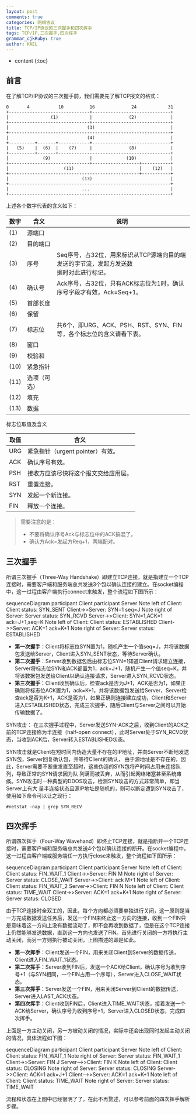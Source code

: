```yaml
---
layout: post
comments: true
categories: 网络协议
title: TCP/IP协议的三次握手和四次挥手
tags: TCP/IP,三次握手,四次挥手
grammar_cjkRuby: true
author: KAEL
---
```

    
* content
{:toc}


## 前言

在了解TCP/IP协议的三次握手前，我们需要先了解TCP报文的格式：

```text
0       4           10          16              24            31
+-------------------------------+------------------------------+
|                (1)            |              (2)             |
+-------------------------------+------------------------------+
|                              (3)                             |
+--------------------------------------------------------------+
|                              (4)                             |
+----------+-------+------------+------------------------------+
|   (5)    |  (6)  |    (7)     |              (8)             |
+----------+-------+-------------------------------------------+
|             (9)               |             (10)             |
+-------------------------------+------------------+-----------+
|                     (11)                         |    (12)   |
+--------------------------------------------------+-----------+
|                            (13)                              |
+--------------------------------------------------------------+
|                            ...                               |
+--------------------------------------------------------------+
```

上述各个数字代表的含义如下：

|数字|含义|说明|
|----|----|----|
|(1)|源端口|&nbsp;|
|(2)|目的端口|&nbsp;|
|(3)|序号|Seq序号，占32位，用来标识从TCP源端向目的端发送的字节流，发起方发送数<br/>据时对此进行标记。|
|(4)|确认号|Ack序号，占32位，只有ACK标志位为1时，确认序号字段才有效，Ack=Seq+1。|
|(5)|首部长度|&nbsp;|
|(6)|保留|&nbsp;|
|(7)|标志位|共6个，即URG、ACK、PSH、RST、SYN、FIN等，各个标志位的含义请看下表。|
|(8)|窗口|&nbsp;|
|(9)|校验和|&nbsp;|
|(10)|紧急指针|&nbsp;|
|(11)|选项（可选）|&nbsp;|
|(12)|填充|&nbsp;|
|(13)|数据|&nbsp;|

标志位取值及含义

|取值|含义|
|----|----|
|URG|紧急指针（urgent pointer）有效。|
|ACK|确认序号有效。|
|PSH|接收方应该尽快将这个报文交给应用层。|
|RST|重置连接。|
|SYN|发起一个新连接。|
|FIN|释放一个连接。|

> 需要注意的是：
> 
> * 不要将确认序号Ack与标志位中的ACK搞混了。
> * 确认方Ack=发起方Req+1，两端配对。 

## 三次握手


所谓三次握手（Three-Way Handshake）即建立TCP连接，就是指建立一个TCP连接时，需要客户端和服务端总共发送3个包以确认连接的建立。在socket编程中，这一过程由客户端执行connect来触发，整个流程如下图所示：

<div class="mermaid">
sequenceDiagram
    participant Client
    participant Server
    Note left of Client: Client status: SYN_SENT
    Client->>Server: SYN=1 seq=J
    Note right of Server: Server status: SYN_RCVD
    Server->>Client: SYN=1,ACK=1 ack=J+1,seq=K
    Note left of Client: Client status: ESTABLISHED
    Client->>Server: ACK=1 ack=K+1
    Note right of Server: Server status: ESTABLISHED
</div>

* **第一次握手**：Client将标志位SYN置为1，随机产生一个值seq=J，并将该数据包发送给Server，Client进入SYN_SENT状态，等待Server确认。
* **第二次握手**：Server收到数据包后由标志位SYN=1知道Client请求建立连接，Server将标志位SYN和ACK都置为1，ack=J+1，随机产生一个值seq=K，并将该数据包发送给Client以确认连接请求，Server进入SYN_RCVD状态。
* **第三次握手**：Client收到确认后，检查ack是否为J+1，ACK是否为1，如果正确则将标志位ACK置为1，ack=K+1，并将该数据包发送给Server，Server检查ack是否为K+1，ACK是否为1，如果正确则连接建立成功，Client和Server进入ESTABLISHED状态，完成三次握手，随后Client与Server之间可以开始传输数据了。
 
SYN攻击：
在三次握手过程中，Server发送SYN-ACK之后，收到Client的ACK之前的TCP连接称为半连接（half-open connect），此时Server处于SYN_RCVD状态，当收到ACK后，Server转入ESTABLISHED状态。

SYN攻击就是Client在短时间内伪造大量不存在的IP地址，并向Server不断地发送SYN包，Server回复确认包，并等待Client的确认，
由于源地址是不存在的，因此，Server需要不断重发直至超时，这些伪造的SYN包将产时间占用未连接队列，导致正常的SYN请求因为队
列满而被丢弃，从而引起网络堵塞甚至系统瘫痪。SYN攻击时一种典型的DDOS攻击，检测SYN攻击的方式非常简单，即当Server上有大
量半连接状态且源IP地址是随机的，则可以断定遭到SYN攻击了，使用如下命令可以让之现行：

```text
#netstat -nap | grep SYN_RECV
```

## 四次挥手

所谓四次挥手（Four-Way Wavehand）即终止TCP连接，就是指断开一个TCP连接时，需要客户端和服务端总共发送4个包以确认连接的断开。在socket编程中，这一过程由客户端或服务端任一方执行close来触发，整个流程如下图所示：

<div class="mermaid">
sequenceDiagram
    participant Client
    participant Server
    Note left of Client: Client status: FIN_WAIT_1
    Client->>Server: FIN M
    Note right of Server: Server status: CLOSE_WAIT
    Server->>Client: ack M+1
    Note left of Client: Client status: FIN_WAIT_2
    Server->>Client: FIN N
    Note left of Client: Client status: TIME_WAIT
    Client->>Server: ACK=1 ack=K+1
    Note right of Server: Server status: CLOSED
</div>

由于TCP连接时全双工的，因此，每个方向都必须要单独进行关闭，这一原则是当一方完成数据发送任务后，发送一个FIN来终止这一方向的连接，收到一个FIN只是意味着这一方向上没有数据流动了，即不会再收到数据了，但是在这个TCP连接上仍然能够发送数据，直到这一方向也发送了FIN。首先进行关闭的一方将执行主动关闭，而另一方则执行被动关闭，上图描述的即是如此。

* **第一次挥手**：Client发送一个FIN，用来关闭Client到Server的数据传送，Client进入FIN_WAIT_1状态。
* **第二次挥手**：Server收到FIN后，发送一个ACK给Client，确认序号为收到序号+1（与SYN相同，一个FIN占用一个序号），Server进入CLOSE_WAIT状态。
* **第三次挥手**：Server发送一个FIN，用来关闭Server到Client的数据传送，Server进入LAST_ACK状态。
* **第四次挥手**：Client收到FIN后，Client进入TIME_WAIT状态，接着发送一个ACK给Server，确认序号为收到序号+1，Server进入CLOSED状态，完成四次挥手。

上面是一方主动关闭，另一方被动关闭的情况，实际中还会出现同时发起主动关闭的情况，具体流程如下图：

<div class="mermaid">
sequenceDiagram
    participant Client
    participant Server
    Note left of Client: Client status: FIN_WAIT_1
    Note right of Server: Server status: FIN_WAIT_1
    Client->>Server: FIN J
    Server-->>Client: FIN K
    Note left of Client: Client status: CLOSING
    Note right of Server: Server status: CLOSING
    Server->>Client: ACK=1 ack=J+1
    Client-->>Server: ACK=1 ack=K+1
    Note left of Client: Client status: TIME_WAIT
    Note right of Server: Server status: TIME_WAIT
</div>

流程和状态在上图中已经很明了了，在此不再赘述，可以参考前面的四次挥手解析步骤。